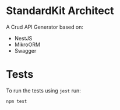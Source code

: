 # StandardKit Architect

A Crud API Generator based on:

- NestJS
- MikroORM
- Swagger

# Tests

To run the tests using `jest` run:

```bash
npm test
```
